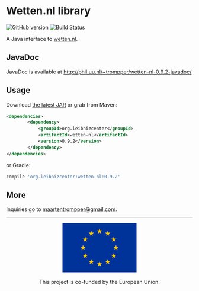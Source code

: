 # Wetten.nl library
[![GitHub version](https://badge.fury.io/gh/digitalheir%2Fjava-wetten-nl-library.svg)](http://badge.fury.io/gh/digitalheir%2Fjava-wetten-nl-library)
[![Build Status](https://travis-ci.org/digitalheir/java-wetten-nl-library.svg?branch=master)](https://travis-ci.org/digitalheir/java-java-wetten-nl-library)

A Java interface to [wetten.nl](http://www.wetten.nl/).

## JavaDoc
JavaDoc is available at http://phil.uu.nl/~trompper/wetten-nl-0.9.2-javadoc/

## Usage
Download [the latest JAR](https://github.com/digitalheir/java-wetten-nl-library/releases/latest) or grab from Maven:

```xml
<dependencies>
        <dependency>
            <groupId>org.leibnizcenter</groupId>
            <artifactId>wetten-nl</artifactId>
            <version>0.9.2</version>
        </dependency>
</dependencies>
```

or Gradle:
```groovy
compile 'org.leibnizcenter:wetten-nl:0.9.2'
```

## More
Inquiries go to maartentrompper@gmail.com.


---

<div style="text-align: center;">
<img src="https://github.com/digitalheir/rechtspraak-js/raw/master/eu_logo_w200.png" alt="Flag of the European Union"/>

This project is co-funded by the European Union.
</div>
